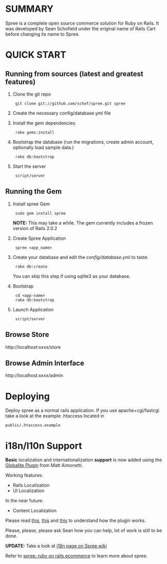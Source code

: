 SUMMARY
=======

Spree is a complete open source commerce solution for Ruby on Rails.
It was developed by Sean Schofield under the original name of Rails
Cart before changing its name to Spree.

QUICK START
===========

Running from sources (latest and greatest features)
---------------------------------------------------

1. Clone the git repo

        git clone git://github.com/schof/spree.git spree

2. Create the necessary config/database.yml file
        
3. Install the gem dependencies

        rake gems:install
        
4. Bootstrap the database (run the migrations, create admin account, optionally load sample data.)

        rake db:bootstrap

5. Start the server

        script/server

Running the Gem
---------------

1. Install spree Gem

        sudo gem install spree

    **NOTE:** This may take a while. The gem currently includes a frozen version of Rails 2.0.2

2. Create Spree Application

        spree <app_name>

3. Create your database and edit the _config/database.yml_ to taste.

        rake db:create

    You can skip this step if using sqlite3 as your database.

4. Bootstrap

        cd <app-name>
        rake db:bootstrap

5. Launch Application

        script/server

Browse Store
------------

http://localhost:xxxx/store

Browse Admin Interface
----------------------

http://localhost:xxxx/admin

Deploying
=========

Deploy spree as a normal rails application. If you use apache+cgi/fastcgi take a look at the example .htaccess located in 

    public/.htaccess.example

i18n/l10n Support
=================

**Basic** localization and internationalization **support** is now
added using the [Globalite Plugin][1] from Matt Aimonetti. 

Working features:

- Rails Localization
- UI Localization

In the near future:

- Content Localization

Please read [this][2], [this][3] and [this][4] to understand how the
plugin works.

Please, please, please ask Sean how you can help, lot of work is still
to be done.

[1]: http://www.railsontherun.com/globalite
[2]: http://code.google.com/p/globalite/wiki/RailsLocalization
[3]: http://code.google.com/p/globalite/wiki/UI_Localization
[4]: http://code.google.com/p/globalite/wiki/PluralizationSupport

**UPDATE:** Take a look at [i18n page on Spree wiki](http://support.spreehq.org/wiki/1/I18n)

Refer to [spree: ruby on rails ecommerce][1] to learn more about spree.

[1]: http://spreecommerce.com/
